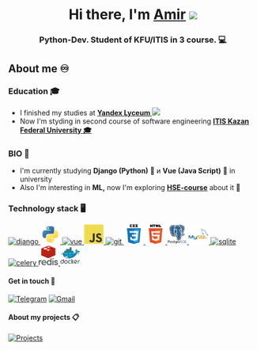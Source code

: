 
<h1 align="center">Hi there, I'm <a href="https://amirdianov.github.io/" target="_blank">Amir</a> 
<img src="https://github.com/blackcater/blackcater/raw/main/images/Hi.gif" height="32"/></h1>
<h3 align="center">Python-Dev. Student of KFU/ITIS in 3 course. 💻</h3>

## About me :infinity:

### Education :mortar_board:
- I finished my studies at **<a href='https://academy.yandex.ru/lyceum/' target="_blank">Yandex Lyceum  <img src='https://cdn.icon-icons.com/icons2/699/PNG/512/yandex_cyr_icon-icons.com_61627.png' height=25 weight=15></a>**
- Now I'm styding in second course of software engineering **<a href='https://kpfu.ru/itis' target="_blank">ITIS Kazan Federal University :mortar_board:</a>**

### BIO :notebook:	
- I'm currently studying **Django (Python)** :snake: и **Vue (Java Script)** :crystal_ball: in university
- Also I'm interesting in **ML,** now I'm exploring <a href='http://wiki.cs.hse.ru/%D0%9E%D1%81%D0%BD%D0%BE%D0%B2%D1%8B_%D0%BC%D0%B0%D1%88%D0%B8%D0%BD%D0%BD%D0%BE%D0%B3%D0%BE_%D0%BE%D0%B1%D1%83%D1%87%D0%B5%D0%BD%D0%B8%D1%8F/2022' target="_blank">**HSE-course**</a> about it :satellite:	

### Technology stack :desktop_computer:
  <a href="https://www.djangoproject.com/" target="_blank"> <img src="https://www.vectorlogo.zone/logos/djangoproject/djangoproject-icon.svg" alt="django" width="40" height="40"/> </a>
  <a href="https://www.python.org" target="_blank"> <img src="https://raw.githubusercontent.com/devicons/devicon/master/icons/python/python-original.svg" alt="python" width="40" height="40"/> </a> 
  <a href="https://vuejs.org/" target="_blank"> <img src="https://www.vectorlogo.zone/logos/vuejs/vuejs-icon.svg" alt="vue" width="40" height="40"/> </a>
    <a href="https://developer.mozilla.org/en-US/docs/Web/JavaScript" target="_blank"> <img src="https://raw.githubusercontent.com/devicons/devicon/master/icons/javascript/javascript-original.svg" alt="javascript" width="40" height="40"/> </a>
  <a href="https://git-scm.com/" target="_blank"> <img src="https://www.vectorlogo.zone/logos/git-scm/git-scm-icon.svg" alt="git" width="40" height="40"/> </a> 
  <a href="https://www.w3schools.com/css/" target="_blank"> <img src="https://raw.githubusercontent.com/devicons/devicon/master/icons/css3/css3-original-wordmark.svg" alt="css3" width="40" height="40"/> </a>
  <a href="https://www.w3.org/html/" target="_blank"> <img src="https://raw.githubusercontent.com/devicons/devicon/master/icons/html5/html5-original-wordmark.svg" alt="html5" width="40" height="40"/> </a> 
  <a href="https://www.postgresql.org" target="_blank"> <img src="https://raw.githubusercontent.com/devicons/devicon/master/icons/postgresql/postgresql-original-wordmark.svg" alt="postgresql" width="40" height="40"/> </a>
  <a href="https://www.mysql.com/" target="_blank"> <img src="https://raw.githubusercontent.com/devicons/devicon/master/icons/mysql/mysql-original-wordmark.svg" alt="mysql" width="40" height="40"/> </a> 
    <a href="https://www.sqlite.org/" target="_blank"> <img src="https://www.vectorlogo.zone/logos/sqlite/sqlite-icon.svg" alt="sqlite" width="40" height="40"/> </a>
          <a href="https://docs.celeryq.dev/en/stable/getting-started/introduction.html" target="_blank"> <img src="https://upload.wikimedia.org/wikipedia/commons/1/19/Celery_logo.png" alt="celery" width="40" height="40"/> </a>
  <a href="https://redis.io" target="_blank"> <img src="https://raw.githubusercontent.com/devicons/devicon/master/icons/redis/redis-original-wordmark.svg" alt="redis" width="40" height="40"/> </a> 
    <a href="https://www.docker.com/" target="_blank"> <img src="https://raw.githubusercontent.com/devicons/devicon/master/icons/docker/docker-original-wordmark.svg" alt="docker" width="40" height="40"/> </a> 


#### Get in touch :incoming_envelope:

<a href='https://t.me/diyanovamir' target="_blank">![Telegram](https://img.shields.io/badge/Telegram-2CA5E0?style=for-the-badge&logo=telegram&logoColor=white)</a>
<a href="mailto:amirdianov@gmail.com" target="blank">![Gmail](https://img.shields.io/badge/Gmail-D14836?style=for-the-badge&logo=gmail&logoColor=white)</a>

#### About my projects :clipboard:

<a href='https://amirdianov.github.io/' target="_blank">![Projects](https://img.shields.io/static/v1.svg?label=Information&message=CLICKME&color=green)</a>
